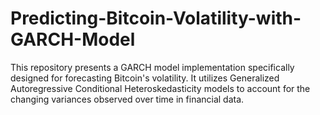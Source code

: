 # Predicting-Bitcoin-Volatility-with-GARCH-Model
This repository presents a GARCH model implementation specifically designed for forecasting Bitcoin's volatility. It utilizes Generalized Autoregressive Conditional Heteroskedasticity models to account for the changing variances observed over time in financial data.
